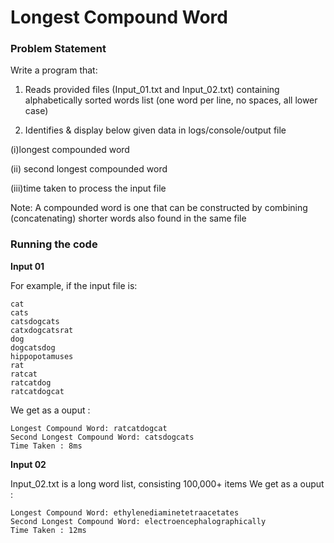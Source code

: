 # Longest Compound Word
### Problem Statement

Write a program that:
1. Reads provided files (Input_01.txt and Input_02.txt) containing alphabetically sorted words list (one word per line, no spaces, all lower case)

2. Identifies & display below given data in logs/console/output file

(i)longest compounded word

(ii) second longest compounded word

(iii)time taken to process the input file

Note: A compounded word is one that can be constructed by combining (concatenating) shorter words
also found in the same file

### Running the code
**Input 01**

For example, if the input file is:
```
cat
cats
catsdogcats
catxdogcatsrat
dog
dogcatsdog
hippopotamuses
rat
ratcat
ratcatdog
ratcatdogcat
```
We get as a ouput :
```
Longest Compound Word: ratcatdogcat
Second Longest Compound Word: catsdogcats
Time Taken : 8ms
```
**Input 02**

Input_02.txt is a long word list, consisting 100,000+ items
We get as a ouput :

```
Longest Compound Word: ethylenediaminetetraacetates
Second Longest Compound Word: electroencephalographically
Time Taken : 12ms

```
